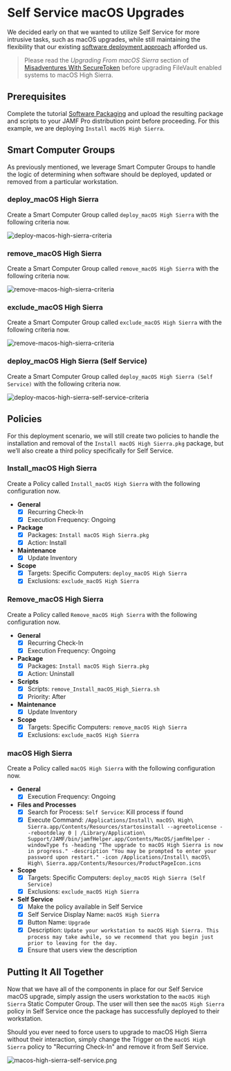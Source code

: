 # Self Service macOS Upgrades

We decided early on that we wanted to utilize Self Service for more intrusive tasks, such as macOS upgrades, while still maintaining the flexibility that our existing [software deployment approach](https://github.com/ToplessBanana/tutorials/tree/master/HOW-TO-automated-software-deployment) afforded us.

> Please read the _Upgrading From macOS Sierra_ section of [Misadventures With SecureToken](http://toplessbanana.com/posts/misadventures-with-securetoken) before upgrading FileVault enabled systems to macOS High Sierra.

## Prerequisites

Complete the tutorial [Software Packaging](https://github.com/ToplessBanana/tutorials/tree/master/HOW-TO-software-packaging) and upload the resulting package and scripts to your JAMF Pro distribution point before proceeding. For this example, we are deploying `Install macOS High Sierra`.

## Smart Computer Groups

As previously mentioned, we leverage Smart Computer Groups to handle the logic of determining when software should be deployed, updated or removed from a particular workstation.

### deploy_macOS High Sierra

Create a Smart Computer Group called `deploy_macOS High Sierra` with the following criteria now.

![deploy-macos-high-sierra-criteria](https://github.com/ToplessBanana/tutorials/blob/master/HOW-TO-self-service-macOS-upgrades/resources/deploy-macos-high-sierra-criteria.png)

### remove_macOS High Sierra

Create a Smart Computer Group called `remove_macOS High Sierra` with the following criteria now.

![remove-macos-high-sierra-criteria](https://github.com/ToplessBanana/tutorials/blob/master/HOW-TO-self-service-macOS-upgrades/resources/remove-macos-high-sierra-criteria.png)

### exclude_macOS High Sierra

Create a Smart Computer Group called `exclude_macOS High Sierra` with the following criteria now.

![remove-macos-high-sierra-criteria](https://github.com/ToplessBanana/tutorials/blob/master/HOW-TO-self-service-macOS-upgrades/resources/exclude-macos-high-sierra-criteria.png)

### deploy_macOS High Sierra (Self Service)

Create a Smart Computer Group called `deploy_macOS High Sierra (Self Service)` with the following criteria now.

![deploy-macos-high-sierra-self-service-criteria](https://github.com/ToplessBanana/tutorials/blob/master/HOW-TO-self-service-macOS-upgrades/resources/deploy-macos-high-sierra-self-service-criteria.png)

## Policies

For this deployment scenario, we will still create two policies to handle the installation and removal of the `Install macOS High Sierra.pkg` package, but we’ll also create a third policy specifically for Self Service.

### Install_macOS High Sierra

Create a Policy called `Install_macOS High Sierra` with the following configuration now.

- **General**
  - [x] Recurring Check-In
  - [x] Execution Frequency: Ongoing
- **Package**
  - [x] Packages: `Install macOS High Sierra.pkg`
  - [x] Action: Install
- **Maintenance**
  - [x] Update Inventory
- **Scope**
  - [x] Targets: Specific Computers: `deploy_macOS High Sierra`
  - [x] Exclusions: `exclude_macOS High Sierra`

### Remove_macOS High Sierra

Create a Policy called `Remove_macOS High Sierra` with the following configuration now.

- **General**
  - [x] Recurring Check-In
  - [x] Execution Frequency: Ongoing
- **Package**
  - [x] Packages: `Install macOS High Sierra.pkg`
  - [x] Action: Uninstall
- **Scripts**
  - [x] Scripts: `remove_Install_macOS_High_Sierra.sh`
  - [x] Priority: After
- **Maintenance**
  - [x] Update Inventory
- **Scope**
  - [x] Targets: Specific Computers: `remove_macOS High Sierra`
  - [x] Exclusions: `exclude_macOS High Sierra`
  
### macOS High Sierra

Create a Policy called `macOS High Sierra` with the following configuration now.

- **General**
  - [x] Execution Frequency: Ongoing
- **Files and Processes**
  - [x] Search for Process: `Self Service`: Kill process if found
  - [x] Execute Command: `/Applications/Install\ macOS\ High\ Sierra.app/Contents/Resources/startosinstall --agreetolicense --rebootdelay 0 | /Library/Application\ Support/JAMF/bin/jamfHelper.app/Contents/MacOS/jamfHelper -windowType fs -heading "The upgrade to macOS High Sierra is now in progress." -description "You may be prompted to enter your password upon restart." -icon /Applications/Install\ macOS\ High\ Sierra.app/Contents/Resources/ProductPageIcon.icns`
- **Scope**
  - [x] Targets: Specific Computers: `deploy_macOS High Sierra (Self Service)`
  - [x] Exclusions: `exclude_macOS High Sierra`
- **Self Service**
  - [x] Make the policy available in Self Service
  - [x] Self Service Display Name: `macOS High Sierra`
  - [x] Button Name: `Upgrade`
  - [x] Description: `Update your workstation to macOS High Sierra. This process may take awhile, so we recommend that you begin just prior to leaving for the day.`
  - [x] Ensure that users view the description

## Putting It All Together

Now that we have all of the components in place for our Self Service macOS upgrade, simply assign the users workstation to the `macOS High Sierra` Static Computer Group. The user will then see the `macOS High Sierra` policy in Self Service once the package has successfully deployed to their workstation.

Should you ever need to force users to upgrade to macOS High Sierra without their interaction, simply change the Trigger on the `macOS High Sierra` policy to "Recurring Check-In" and remove it from Self Service.

![macos-high-sierra-self-service.png](https://github.com/ToplessBanana/tutorials/blob/master/HOW-TO-self-service-macOS-upgrades/resources/macos-high-sierra-self-service.png)
